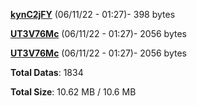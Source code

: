 [**kynC2jFY**](/data/kynC2jFY.txt) (06/11/22 - 01:27)- 398 bytes

[**UT3V76Mc**](/data/UT3V76Mc.txt) (06/11/22 - 01:27)- 2056 bytes

[**UT3V76Mc**](/data/UT3V76Mc.txt) (06/11/22 - 01:27)- 2056 bytes

**Total Datas**: 1834

**Total Size**: 10.62 MB / 10.6 MB